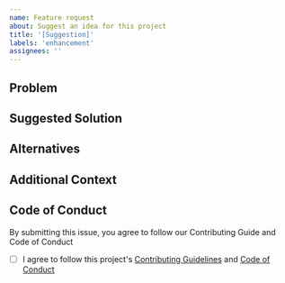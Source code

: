 ```yaml
---
name: Feature request
about: Suggest an idea for this project
title: '[Suggestion]'
labels: 'enhancement'
assignees: ''
---
```


## Problem 

<!-- Is your feature request related to a problem? Please describe.
A clear and concise description of what the problem is. Ex. I'm always frustrated when [...] -->

## Suggested Solution

<!-- Describe a solution you'd like to see.
A clear and concise description of what you want to happen. -->

## Alternatives

<!-- Describe alternatives you've considered.
A clear and concise description of any alternative solutions or features you've considered. -->

## Additional Context

<!-- Additional context of your feature request that can be helpful to developers or other users.
Add any other context or screenshots about the feature request here. -->

## Code of Conduct

By submitting this issue, you agree to follow our Contributing Guide and Code of Conduct

- [ ] I agree to follow this project's [Contributing Guidelines](https://github.com/yoyoyojoe/press-play/blob/main/docs/CONTRIBUTING.md) and [Code of Conduct](https://github.com/yoyoyojoe/press-play/blob/main/docs/CODE_OF_CONDUCT.md)